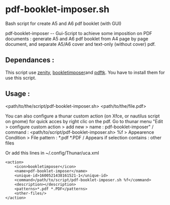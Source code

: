 # pdf-booklet-imposer.sh
Bash script for create A5 and A6 pdf booklet (with GUI)

pdf-booklet-imposer -- Gui-Script to achieve some imposition on PDF documents : 
generate A5 and A6 pdf booklet from A4 page by page document, and 
separate A5/A6 cover and text-only (without cover) pdf.

## Dependances :
This script use [zenity](https://gitlab.gnome.org/GNOME/zenity), 
[bookletimposer](https://github.com/con-f-use/bookletimposer)and [pdftk](https://github.com/mikehaertl/php-pdftk). 
You have to install them for use this script. 

## Usage :
<path/to/the/script/pdf-booklet-imposer.sh> <path/to/the/file.pdf>

You can also configure a thunar custom action (on Xfce, or nautilus 
script on gnome) for quick acces by right clic on the pdf. 
	Go to thunar menu "Edit > configure custom action > add new > 
	name : pdf-booklet-imposer" / 
	command : <path/to/script/pdf-booklet-imposer.sh> %f
	> Appearence Condition > File pattern : *.pdf *.PDF /
	Appears if selection contains : other files

Or add this lines in ~/.config/Thunar/uca.xml

	<action>
		<icon>bookletimposer</icon>
		<name>pdf-booklet-imposer</name>
		<unique-id>1600521438161521-1</unique-id>
		<command>/path/to/script/pdf-booklet-imposer.sh %f</command>
		<description></description>
		<patterns>*.pdf *.PDF</patterns>
		<other-files/>
	</action>
  

